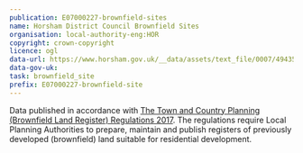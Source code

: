 ```yaml
---
publication: E07000227-brownfield-sites
name: Horsham District Council Brownfield Sites
organisation: local-authority-eng:HOR
copyright: crown-copyright
licence: ogl
data-url: https://www.horsham.gov.uk/__data/assets/text_file/0007/49435/horsham_brownfieldregister_2017-12-31_rev1.txt
data-gov-uk: 
task: brownfield_site
prefix: E07000227-brownfield-site
---
```


Data published in accordance with [The Town and Country Planning (Brownfield Land Register) Regulations 2017](http://www.legislation.gov.uk/uksi/2017/403/contents/made).
The regulations require Local Planning Authorities to prepare, maintain and publish registers of previously developed (brownfield) land suitable for residential development.

